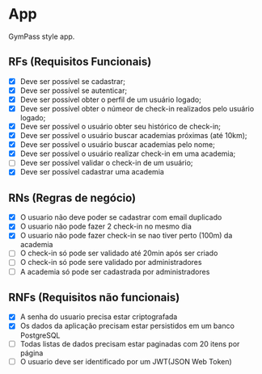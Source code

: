 # App

GymPass style app.

## RFs (Requisitos Funcionais)

- [x] Deve ser possível se cadastrar;
- [x] Deve ser possível se autenticar;
- [X] Deve ser possível obter o perfil de um usuário logado;
- [x] Deve ser possível obter o númeor de check-in realizados pelo usuário logado;
- [x] Deve ser possível o usuário obter seu histórico de check-in;
- [x] Deve ser possível o usuário buscar academias próximas (até 10km);
- [x] Deve ser possível o usuário buscar academias pelo nome;
- [x] Deve ser possível o usuário realizar check-in em uma academia;
- [ ] Deve ser possível validar o check-in de um usuário;
- [x] Deve ser possível cadastrar uma academia

## RNs (Regras de negócio)

- [x] O usuario não deve poder se cadastrar com email duplicado
- [x] O usuario não pode fazer 2 check-in no mesmo dia
- [x] O usuario não pode fazer check-in se nao tiver perto (100m) da academia
- [ ] O check-in só pode ser validado até 20min após ser criado
- [ ] O check-in só pode sere validado por administradores
- [ ] A academia só pode ser cadastrada por administradores

## RNFs (Requisitos não funcionais)

- [x] A senha do usuario precisa estar criptografada
- [x] Os dados da aplicação precisam estar persistidos em um banco PostgreSQL
- [ ] Todas listas de dados precisam estar paginadas com 20 itens por página
- [ ] O usuario deve ser identificado por um JWT(JSON Web Token)
